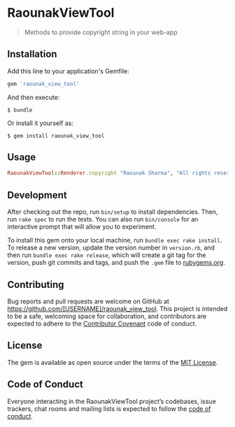 # RaounakViewTool

> Methods to provide copyright string in your web-app

## Installation

Add this line to your application's Gemfile:

```ruby
gem 'raounak_view_tool'
```

And then execute:

    $ bundle

Or install it yourself as:

    $ gem install raounak_view_tool

## Usage

```ruby
RaounakViewTool::Renderer.copyright "Raounak Sharma", "All rights reserved"
```

## Development

After checking out the repo, run `bin/setup` to install dependencies. Then, run `rake spec` to run the tests. You can also run `bin/console` for an interactive prompt that will allow you to experiment.

To install this gem onto your local machine, run `bundle exec rake install`. To release a new version, update the version number in `version.rb`, and then run `bundle exec rake release`, which will create a git tag for the version, push git commits and tags, and push the `.gem` file to [rubygems.org](https://rubygems.org).

## Contributing

Bug reports and pull requests are welcome on GitHub at https://github.com/[USERNAME]/raounak_view_tool. This project is intended to be a safe, welcoming space for collaboration, and contributors are expected to adhere to the [Contributor Covenant](http://contributor-covenant.org) code of conduct.

## License

The gem is available as open source under the terms of the [MIT License](http://opensource.org/licenses/MIT).

## Code of Conduct

Everyone interacting in the RaounakViewTool project’s codebases, issue trackers, chat rooms and mailing lists is expected to follow the [code of conduct](https://github.com/[USERNAME]/raounak_view_tool/blob/master/CODE_OF_CONDUCT.md).
